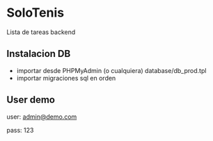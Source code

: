 # SoloTenis
Lista de tareas backend

## Instalacion DB
- importar desde PHPMyAdmin (o cualquiera) database/db_prod.tpl
- importar migraciones sql en orden

## User demo
user: admin@demo.com
 
pass: 123
